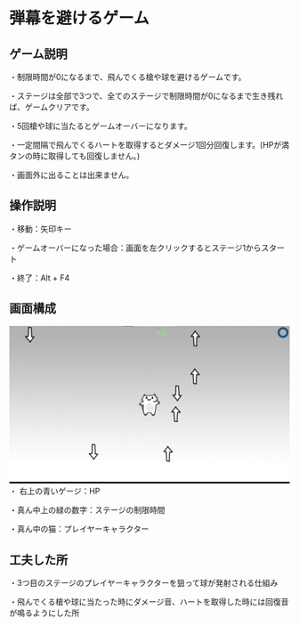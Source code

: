 # 弾幕を避けるゲーム

## ゲーム説明
・制限時間が0になるまで、飛んでくる槍や球を避けるゲームです。

・ステージは全部で3つで、全てのステージで制限時間が0になるまで生き残れば、ゲームクリアです。

・5回槍や球に当たるとゲームオーバーになります。

・一定間隔で飛んでくるハートを取得するとダメージ1回分回復します。(HPが満タンの時に取得しても回復しません。)

・画面外に出ることは出来ません。

## 操作説明
・移動：矢印キー

・ゲームオーバーになった場合：画面を左クリックするとステージ1からスタート

・終了：Alt + F4 

## 画面構成
![画面構成](./無題.png)
・ 右上の青いゲージ：HP

・真ん中上の緑の数字：ステージの制限時間

・真ん中の猫：プレイヤーキャラクター

## 工夫した所
・3つ目のステージのプレイヤーキャラクターを狙って球が発射される仕組み

・飛んでくる槍や球に当たった時にダメージ音、ハートを取得した時には回復音が鳴るようにした所
